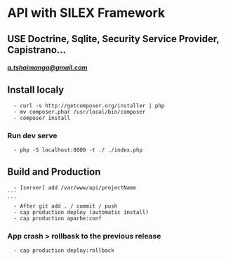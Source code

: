 # API with SILEX Framework

## USE Doctrine, Sqlite, Security Service Provider, Capistrano...
##### q.tshaimanga@gmail.com

## Install localy
````
  - curl -s http://getcomposer.org/installer | php
  - mv composer.phar /usr/local/bin/composer
  - composer install
````

### Run dev serve
````
  - php -S localhost:8000 -t ./ ./index.php
````

## Build and Production
````
  - [server] add /var/www/api/projectName
```
```
  - After git add . / commit / push
  - cap production deploy (automatic install)
  - cap production apache:conf
````

### App crash > rollbask to the previous release
````
  - cap production deploy:rollback
````



<!-- api.air-edf.io/projectName
projectName.air-edf.io
cf.apache.rake et apache-conf.erb
-->
